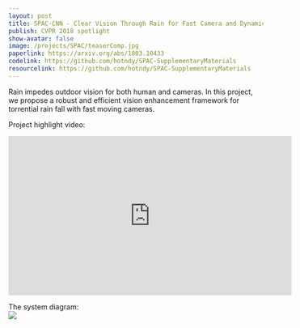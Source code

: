 ```yaml
---
layout: post
title: SPAC-CNN - Clear Vision Through Rain for Fast Camera and Dynamic Scenes
publish: CVPR 2018 spotlight
show-avatar: false
image: /projects/SPAC/teaserComp.jpg
paperlink: https://arxiv.org/abs/1803.10433
codelink: https://github.com/hotndy/SPAC-SupplementaryMaterials
resourcelink: https://github.com/hotndy/SPAC-SupplementaryMaterials
---
```


Rain impedes outdoor vision for both human and cameras. In this project, we propose a robust and efficient vision enhancement framework for torrential rain fall with fast moving cameras.  
  
Project highlight video:  
<center><iframe width="560" height="315" src="https://www.youtube.com/embed/6m7V8bB0P40" frameborder="0" allow="autoplay; encrypted-media" allowfullscreen></iframe></center>
  
The system diagram:  
![](https://hotndy.github.io/projects/SPAC/systemDiagram.png)
